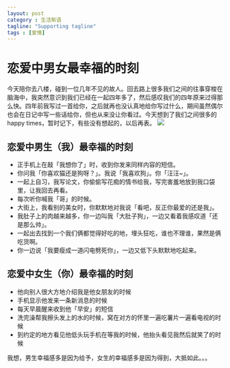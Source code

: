 ```yaml
---
layout: post
category : 生活絮语
tagline: "Supporting tagline"
tags : [爱情]
---
```


# 恋爱中男女最幸福的时刻

今天陪你去八楼，碰到一位几年不见的故人。回去路上很多我们之间的往事穿梭在脑海中，我突然意识到我们已经在一起四年多了，然后感叹我们的四年原来过得那么快。四年前我写过一首给你，之后就再也没认真地给你写过什么，期间虽然偶尔也会在日记中写一些话给你，但也从来没让你看过。今天想到了我们之间很多的happy times，暂时记下，有些没有想起的，以后再表。
![](http://i.imgur.com/r1DVBZ9.jpg)
## 恋爱中男生（我）最幸福的时刻

* 正手机上在敲「我想你了」时，收到你发来同样内容的短信。  
*  你问我「你喜欢猫还是狗呀？」。我说「我喜欢狗」。你「汪汪~」。
* 一起上自习，我写论文，你偷偷写花痴的情书给我，写完害羞地放到我口袋里，让我回去再看。
* 每次听你喊我「哥」的时候。
* 大街上，我看别的美女时，你默默地对我说「看吧，反正你最爱的还是我」。
* 我肚子上的肉越来越多，你一边叫我「大肚子狗」，一边又看着我感叹道「还是那么帅」。
* 一起出去找到一个我们俩都觉得好吃的地，埋头狂吃，谁也不理谁，果然是俩吃货啊。
* 你一边说「我要瘦成一道闪电劈死你」，一边又低下头默默地吃起来。

## 恋爱中女生（你）最幸福的时刻

* 他向别人很大方地介绍我是他女朋友的时候
* 手机显示他发来一条新消息的时候
* 每天早晨醒来收到他「早安」的短信
* 洗完澡帮我擦头发上的水的时候，窝在对方的怀里一遍吃薯片一遍看电视的时候
* 到约定的地方看见他低头玩手机在等我的时候，他抬头看见我然后就笑了的时候

我想，男生幸福感多是因为给予，女生的幸福感多是因为得到，大抵如此。。。
				